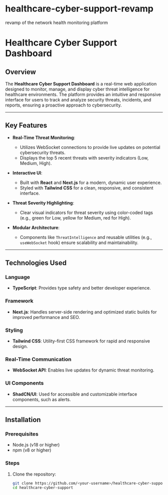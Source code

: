 # healthcare-cyber-support-revamp
revamp of the network health monitoring platform 
# Healthcare Cyber Support Dashboard

## Overview
The **Healthcare Cyber Support Dashboard** is a real-time web application designed to monitor, manage, and display cyber threat intelligence for healthcare environments. The platform provides an intuitive and responsive interface for users to track and analyze security threats, incidents, and reports, ensuring a proactive approach to cybersecurity.

---

## Key Features
- **Real-Time Threat Monitoring**: 
  - Utilizes WebSocket connections to provide live updates on potential cybersecurity threats.
  - Displays the top 5 recent threats with severity indicators (Low, Medium, High).

- **Interactive UI**: 
  - Built with **React** and **Next.js** for a modern, dynamic user experience.
  - Styled with **Tailwind CSS** for a clean, responsive, and consistent interface.

- **Threat Severity Highlighting**: 
  - Clear visual indicators for threat severity using color-coded tags (e.g., green for Low, yellow for Medium, red for High).

- **Modular Architecture**: 
  - Components like `ThreatIntelligence` and reusable utilities (e.g., `useWebSocket` hook) ensure scalability and maintainability.

---

## Technologies Used

### **Language**
- **TypeScript**: Provides type safety and better developer experience.

### **Framework**
- **Next.js**: Handles server-side rendering and optimized static builds for improved performance and SEO.

### **Styling**
- **Tailwind CSS**: Utility-first CSS framework for rapid and responsive design.

### **Real-Time Communication**
- **WebSocket API**: Enables live updates for dynamic threat monitoring.

### **UI Components**
- **ShadCN/UI**: Used for accessible and customizable interface components, such as alerts.

---

## Installation

### Prerequisites
- Node.js (v18 or higher)
- npm (v8 or higher)

### Steps
1. Clone the repository:
   ```bash
   git clone https://github.com/<your-username>/healthcare-cyber-support.git
   cd healthcare-cyber-support

